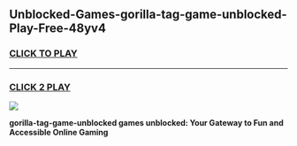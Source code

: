
## Unblocked-Games-gorilla-tag-game-unblocked-Play-Free-48yv4
<h3>
<a href="https://premium76.site?title=gorilla-tag-game-unblocked&ref=17A">CLICK TO PLAY</a></h3>
<hr>

<h3>
<a href="https://premium76.site?title=gorilla-tag-game-unblocked&ref=17A">CLICK 2 PLAY</a>
  
</h3>

<a href="https://premium76.site?title=gorilla-tag-game-unblocked&ref=17A"><img src="https://clearcache.store/games.png"></a>


**gorilla-tag-game-unblocked games unblocked: Your Gateway to Fun and Accessible Online Gaming**
